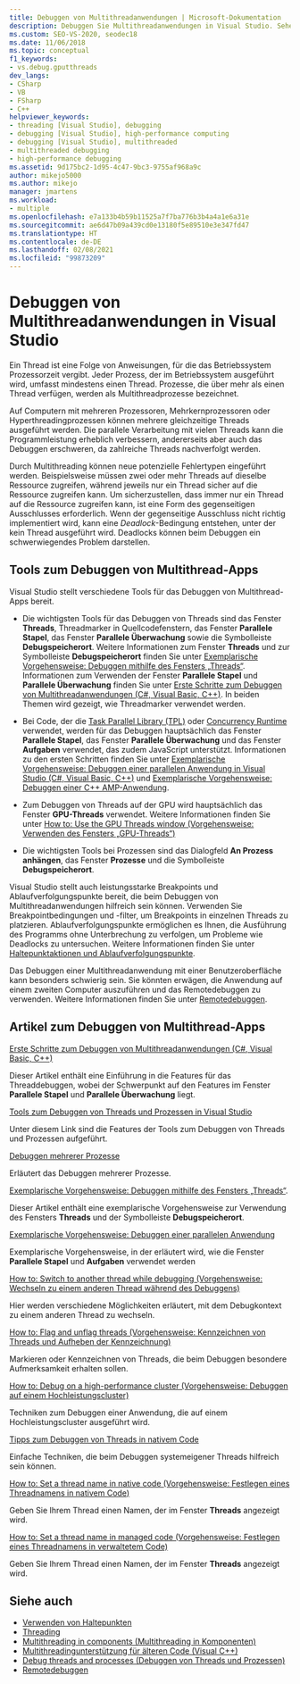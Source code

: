 ```yaml
---
title: Debuggen von Multithreadanwendungen | Microsoft-Dokumentation
description: Debuggen Sie Multithreadanwendungen in Visual Studio. Sehen Sie sich die entsprechenden Tools und weitere Artikel zum Debuggen von Multithread-Apps an.
ms.custom: SEO-VS-2020, seodec18
ms.date: 11/06/2018
ms.topic: conceptual
f1_keywords:
- vs.debug.gputthreads
dev_langs:
- CSharp
- VB
- FSharp
- C++
helpviewer_keywords:
- threading [Visual Studio], debugging
- debugging [Visual Studio], high-performance computing
- debugging [Visual Studio], multithreaded
- multithreaded debugging
- high-performance debugging
ms.assetid: 9d175bc2-1d95-4c47-9bc3-9755af968a9c
author: mikejo5000
ms.author: mikejo
manager: jmartens
ms.workload:
- multiple
ms.openlocfilehash: e7a133b4b59b11525a7f7ba776b3b4a4a1e6a31e
ms.sourcegitcommit: ae6d47b09a439cd0e13180f5e89510e3e347fd47
ms.translationtype: HT
ms.contentlocale: de-DE
ms.lasthandoff: 02/08/2021
ms.locfileid: "99873209"
---
```

# <a name="debug-multithreaded-applications-in-visual-studio"></a>Debuggen von Multithreadanwendungen in Visual Studio
Ein Thread ist eine Folge von Anweisungen, für die das Betriebssystem Prozessorzeit vergibt. Jeder Prozess, der im Betriebssystem ausgeführt wird, umfasst mindestens einen Thread. Prozesse, die über mehr als einen Thread verfügen, werden als Multithreadprozesse bezeichnet.

Auf Computern mit mehreren Prozessoren, Mehrkernprozessoren oder Hyperthreadingprozessen können mehrere gleichzeitige Threads ausgeführt werden. Die parallele Verarbeitung mit vielen Threads kann die Programmleistung erheblich verbessern, andererseits aber auch das Debuggen erschweren, da zahlreiche Threads nachverfolgt werden.

Durch Multithreading können neue potenzielle Fehlertypen eingeführt werden. Beispielsweise müssen zwei oder mehr Threads auf dieselbe Ressource zugreifen, während jeweils nur ein Thread sicher auf die Ressource zugreifen kann. Um sicherzustellen, dass immer nur ein Thread auf die Ressource zugreifen kann, ist eine Form des gegenseitigen Ausschlusses erforderlich. Wenn der gegenseitige Ausschluss nicht richtig implementiert wird, kann eine *Deadlock*-Bedingung entstehen, unter der kein Thread ausgeführt wird. Deadlocks können beim Debuggen ein schwerwiegendes Problem darstellen.

## <a name="tools-for-debugging-multithreaded-apps"></a>Tools zum Debuggen von Multithread-Apps

Visual Studio stellt verschiedene Tools für das Debuggen von Multithread-Apps bereit.

- Die wichtigsten Tools für das Debuggen von Threads sind das Fenster **Threads**, Threadmarker in Quellcodefenstern, das Fenster **Parallele Stapel**, das Fenster **Parallele Überwachung** sowie die Symbolleiste **Debugspeicherort**. Weitere Informationen zum Fenster **Threads** und zur Symbolleiste **Debugspeicherort** finden Sie unter [Exemplarische Vorgehensweise: Debuggen mithilfe des Fensters „Threads“](../debugger/how-to-use-the-threads-window.md). Informationen zum Verwenden der Fenster **Parallele Stapel** und **Parallele Überwachung** finden Sie unter [Erste Schritte zum Debuggen von Multithreadanwendungen (C#, Visual Basic, C++)](../debugger/get-started-debugging-multithreaded-apps.md). In beiden Themen wird gezeigt, wie Threadmarker verwendet werden.

- Bei Code, der die [Task Parallel Library (TPL)](/dotnet/standard/parallel-programming/task-parallel-library-tpl) oder [Concurrency Runtime](/cpp/parallel/concrt/concurrency-runtime/) verwendet, werden für das Debuggen hauptsächlich das Fenster **Parallele Stapel**, das Fenster **Parallele Überwachung** und das Fenster **Aufgaben** verwendet, das zudem JavaScript unterstützt. Informationen zu den ersten Schritten finden Sie unter [Exemplarische Vorgehensweise: Debuggen einer parallelen Anwendung in Visual Studio (C#, Visual Basic, C++)](../debugger/walkthrough-debugging-a-parallel-application.md) und [Exemplarische Vorgehensweise: Debuggen einer C++ AMP-Anwendung](/cpp/parallel/amp/walkthrough-debugging-a-cpp-amp-application).

- Zum Debuggen von Threads auf der GPU wird hauptsächlich das Fenster **GPU-Threads** verwendet. Weitere Informationen finden Sie unter [How to: Use the GPU Threads window (Vorgehensweise: Verwenden des Fensters „GPU-Threads“)](../debugger/how-to-use-the-gpu-threads-window.md)

- Die wichtigsten Tools bei Prozessen sind das Dialogfeld **An Prozess anhängen**, das Fenster **Prozesse** und die Symbolleiste **Debugspeicherort**.

Visual Studio stellt auch leistungsstarke Breakpoints und Ablaufverfolgungspunkte bereit, die beim Debuggen von Multithreadanwendungen hilfreich sein können. Verwenden Sie Breakpointbedingungen und -filter, um Breakpoints in einzelnen Threads zu platzieren. Ablaufverfolgungspunkte ermöglichen es Ihnen, die Ausführung des Programms ohne Unterbrechung zu verfolgen, um Probleme wie Deadlocks zu untersuchen. Weitere Informationen finden Sie unter [Haltepunktaktionen und Ablaufverfolgungspunkte](../debugger/using-breakpoints.md#BKMK_Print_to_the_Output_window_with_tracepoints).

Das Debuggen einer Multithreadanwendung mit einer Benutzeroberfläche kann besonders schwierig sein. Sie könnten erwägen, die Anwendung auf einem zweiten Computer auszuführen und das Remotedebuggen zu verwenden. Weitere Informationen finden Sie unter [Remotedebuggen](../debugger/remote-debugging.md).

## <a name="articles-about-debugging-multithreaded-apps"></a>Artikel zum Debuggen von Multithread-Apps

 [Erste Schritte zum Debuggen von Multithreadanwendungen (C#, Visual Basic, C++)](../debugger/get-started-debugging-multithreaded-apps.md)

Dieser Artikel enthält eine Einführung in die Features für das Threaddebuggen, wobei der Schwerpunkt auf den Features im Fenster **Parallele Stapel** und **Parallele Überwachung** liegt.

 [Tools zum Debuggen von Threads und Prozessen in Visual Studio](../debugger/debug-threads-and-processes.md)

Unter diesem Link sind die Features der Tools zum Debuggen von Threads und Prozessen aufgeführt.

 [Debuggen mehrerer Prozesse](../debugger/debug-multiple-processes.md)

Erläutert das Debuggen mehrerer Prozesse.

 [Exemplarische Vorgehensweise: Debuggen mithilfe des Fensters „Threads“](../debugger/how-to-use-the-threads-window.md).

Dieser Artikel enthält eine exemplarische Vorgehensweise zur Verwendung des Fensters **Threads** und der Symbolleiste **Debugspeicherort**.

 [Exemplarische Vorgehensweise: Debuggen einer parallelen Anwendung](../debugger/walkthrough-debugging-a-parallel-application.md)

Exemplarische Vorgehensweise, in der erläutert wird, wie die Fenster **Parallele Stapel** und **Aufgaben** verwendet werden

 [How to: Switch to another thread while debugging (Vorgehensweise: Wechseln zu einem anderen Thread während des Debuggens)](../debugger/how-to-switch-to-another-thread-while-debugging.md)

Hier werden verschiedene Möglichkeiten erläutert, mit dem Debugkontext zu einem anderen Thread zu wechseln.

 [How to: Flag and unflag threads (Vorgehensweise: Kennzeichnen von Threads und Aufheben der Kennzeichnung)](../debugger/how-to-flag-and-unflag-threads.md)

Markieren oder Kennzeichnen von Threads, die beim Debuggen besondere Aufmerksamkeit erhalten sollen.

 [How to: Debug on a high-performance cluster (Vorgehensweise: Debuggen auf einem Hochleistungscluster)](../debugger/how-to-debug-on-a-high-performance-cluster.md)

Techniken zum Debuggen einer Anwendung, die auf einem Hochleistungscluster ausgeführt wird.

 [Tipps zum Debuggen von Threads in nativem Code](../debugger/tips-for-debugging-threads-in-native-code.md)

Einfache Techniken, die beim Debuggen systemeigener Threads hilfreich sein können.

 [How to: Set a thread name in native code (Vorgehensweise: Festlegen eines Threadnamens in nativem Code)](../debugger/how-to-set-a-thread-name-in-native-code.md)

Geben Sie Ihrem Thread einen Namen, der im Fenster **Threads** angezeigt wird.

 [How to: Set a thread name in managed code (Vorgehensweise: Festlegen eines Threadnamens in verwaltetem Code)](../debugger/how-to-set-a-thread-name-in-managed-code.md)

Geben Sie Ihrem Thread einen Namen, der im Fenster **Threads** angezeigt wird.

## <a name="see-also"></a>Siehe auch

- [Verwenden von Haltepunkten](../debugger/using-breakpoints.md)
- [Threading](/dotnet/standard/threading/index)
- [Multithreading in components (Multithreading in Komponenten)](/previous-versions/3es4b6yy(v=vs.140))
- [Multithreadingunterstützung für älteren Code (Visual C++)](/cpp/parallel/multithreading-support-for-older-code-visual-cpp)
- [Debug threads and processes (Debuggen von Threads und Prozessen)](../debugger/debug-threads-and-processes.md)
- [Remotedebuggen](../debugger/remote-debugging.md)